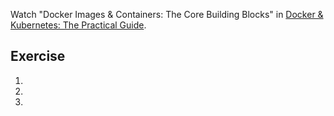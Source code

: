 Watch "Docker Images & Containers: The Core Building Blocks" in [Docker & Kubernetes: The Practical Guide](https://www.udemy.com/course/docker-kubernetes-the-practical-guide/).

## Exercise

1. 
2. 
3. 